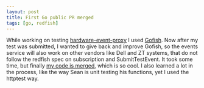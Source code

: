 ```yaml
---
layout: post
title: First Go public PR merged
tags: [go, redfish]
---
```


While working on testing [hardware-event-proxy](https://github.com/jzding/hw-event-proxy) I used [Gofish](https://github.com/stmcginnis/gofish).
Now after my test was submitted, I wanted to give back and improve Gofish, so the events service will also work on other vendors like Dell and ZT systems, that do not follow the redfish spec on subscription and SubmitTestEvent.
It took some time, but finally [my code is merged](https://github.com/stmcginnis/gofish/pull/187), which is so cool.
I also learned a lot in the process, like the way Sean is unit testing his functions, yet I used the httptest way.